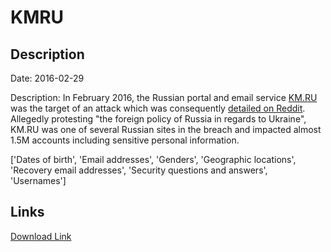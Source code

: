 # KMRU

## Description

Date: 2016-02-29

Description:
In February 2016, the Russian portal and email service <a href="http://km.ru" target="_blank" rel="noopener">KM.RU</a> was the target of an attack which was consequently <a href="https://www.reddit.com/r/pwned/comments/47u1bf/operation_wrath_of_anakin_evolved" target="_blank" rel="noopener">detailed on Reddit</a>. Allegedly protesting &quot;the foreign policy of Russia in regards to Ukraine&quot;, KM.RU was one of several Russian sites in the breach and impacted almost 1.5M accounts including sensitive personal information.


['Dates of birth', 'Email addresses', 'Genders', 'Geographic locations', 'Recovery email addresses', 'Security questions and answers', 'Usernames']

## Links

[Download Link](https://link-to.net/1229997/604.6765181762312/dynamic/?r=aHR0cHM6Ly93d3cubWVkaWFmaXJlLmNvbS92aWV3LzVsNlB6Z09jVlFmNWpvSy9rbS5ydS9maWxl)